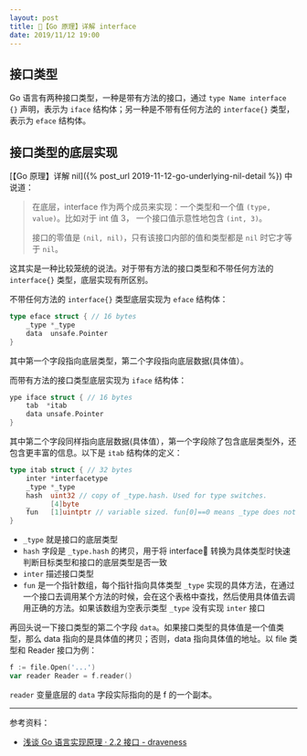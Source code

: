 ```yaml
---
layout: post
title: 📗【Go 原理】详解 interface
date: 2019/11/12 19:00
---
```


## 接口类型
Go 语言有两种接口类型，一种是带有方法的接口，通过 `type Name interface {}` 声明，表示为 `iface` 结构体；另一种是不带有任何方法的 `interface{}` 类型，表示为 `eface` 结构体。

## 接口类型的底层实现
[【Go 原理】详解 nil]({% post_url 2019-11-12-go-underlying-nil-detail %}) 中说道：
> 在底层，interface 作为两个成员来实现：一个类型和一个值 `(type, value)`。比如对于 int 值 3， 一个接口值示意性地包含 `(int, 3)`。
> 
> 接口的零值是 `(nil, nil)`，只有该接口内部的值和类型都是 `nil` 时它才等于 `nil`。

这其实是一种比较笼统的说法。对于带有方法的接口类型和不带任何方法的 `interface{}` 类型，底层实现有所区别。

不带任何方法的 `interface{}` 类型底层实现为 `eface` 结构体：
```go
type eface struct { // 16 bytes
    _type *_type
    data  unsafe.Pointer
}
```
其中第一个字段指向底层类型，第二个字段指向底层数据(具体值）。

而带有方法的接口类型底层实现为 `iface` 结构体：
```go
ype iface struct { // 16 bytes
    tab  *itab
    data unsafe.Pointer
}
```
其中第二个字段同样指向底层数据(具体值），第一个字段除了包含底层类型外，还包含更丰富的信息。以下是 `itab` 结构体的定义：
```go
type itab struct { // 32 bytes
    inter *interfacetype
    _type *_type
    hash  uint32 // copy of _type.hash. Used for type switches.
    _     [4]byte
    fun   [1]uintptr // variable sized. fun[0]==0 means _type does not implement inter.
}
```
* `_type` 就是接口的底层类型
* `hash` 字段是 `_type.hash` 的拷贝，用于将 interface 转换为具体类型时快速判断目标类型和接口的底层类型是否一致
* `inter` 描述接口类型
* `fun` 是一个指针数组，每个指针指向具体类型 `_type` 实现的具体方法，在通过一个接口去调用某个方法的时候，会在这个表格中查找，然后使用具体值去调用正确的方法。如果该数组为空表示类型 `_type` 没有实现 `inter` 接口

再回头说一下接口类型的第二个字段 `data`。如果接口类型的具体值是一个值类型，那么 data 指向的是具体值的拷贝；否则，data 指向具体值的地址。以 file 类型和 Reader 接口为例：
```go
f := file.Open('...')
var reader Reader = f.reader()
```
`reader` 变量底层的 `data` 字段实际指向的是 f 的一个副本。

---
参考资料：
* [浅谈 Go 语言实现原理 · 2.2 接口 - draveness](https://draveness.me/golang/basic/golang-interface.html)